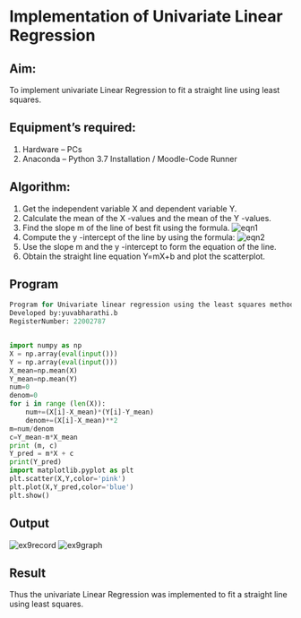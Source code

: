 # Implementation of Univariate Linear Regression
## Aim:
To implement univariate Linear Regression to fit a straight line using least squares.
## Equipment’s required:
1.	Hardware – PCs
2.	Anaconda – Python 3.7 Installation / Moodle-Code Runner
## Algorithm:
1.	Get the independent variable X and dependent variable Y.
2.	Calculate the mean of the X -values and the mean of the Y -values.
3.	Find the slope m of the line of best fit using the formula.
 ![eqn1](./eq1.jpg)
4.	Compute the y -intercept of the line by using the formula:
![eqn2](./eq2.jpg)  
5.	Use the slope m and the y -intercept to form the equation of the line.
6.	Obtain the straight line equation Y=mX+b and plot the scatterplot.
## Program

```python
Program for Univariate linear regression using the least squares method.
Developed by:yuvabharathi.b
RegisterNumber: 22002787


import numpy as np
X = np.array(eval(input()))
Y = np.array(eval(input()))
X_mean=np.mean(X)
Y_mean=np.mean(Y)
num=0
denom=0
for i in range (len(X)):
    num+=(X[i]-X_mean)*(Y[i]-Y_mean)
    denom+=(X[i]-X_mean)**2
m=num/denom
c=Y_mean-m*X_mean
print (m, c)
Y_pred = m*X + c
print(Y_pred)
import matplotlib.pyplot as plt
plt.scatter(X,Y,color='pink')
plt.plot(X,Y_pred,color='blue')
plt.show()
```






## Output
![ex9record](https://user-images.githubusercontent.com/113497340/191893423-86619e0e-0325-4ac0-92ed-40128d1df527.png)
![ex9graph](https://user-images.githubusercontent.com/113497340/191893472-b41af31c-997b-47bb-a89f-7ade0eb0f1ea.png)


## Result
Thus the univariate Linear Regression was implemented to fit a straight line using least squares.
